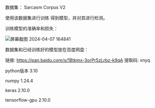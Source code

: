 数据集：
Sarcasm Corpus V2


使用该数据集进行训练
得到模型，并对其进行检测。

训练模型的准确率和损失：

![屏幕截图 2024-04-07 164841](https://github.com/WThirteen/Sarcasm-detection/assets/100677199/8749563d-a20e-41aa-a0c5-f33e9333708d)


数据集和已经训练好的模型放在百度网盘：

链接: https://pan.baidu.com/s/1Btkmx-3orPr5zLrbz-k9qA 提取码: xnyq 


python版本 3.10

numpy 1.24.4

keras 2.10.0

tensorflow-gpu 2.10.0

